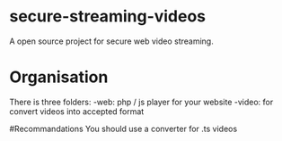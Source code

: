 # secure-streaming-videos
A open source project for secure web video streaming.

# Organisation
There is three folders:
  -web: php / js player for your website
  -video: for convert videos into accepted format
 
 #Recommandations
 You should use a converter for .ts videos
